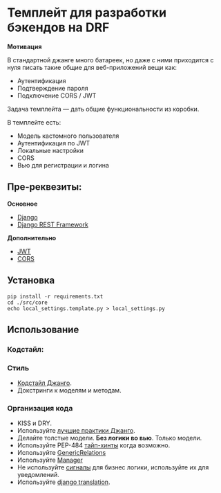 # Темплейт для разработки бэкендов на DRF

**Мотивация**

В стандартной джанге много батареек, но даже с ними приходится с нуля писать такие общие для веб-приложений вещи как:
* Аутентификация
* Подтверждение пароля
* Подключение CORS / JWT

Задача темплейта — дать общие функциональности из коробки.

В темплейте есть:
- Модель кастомного пользователя
- Аутентификация по JWT
- Локальные настройки
- CORS
- Вью для регистрации и логина

## Пре-реквезиты:

**Основное**
- [Django](https://www.djangoproject.com/)
- [Django REST Framework](https://www.django-rest-framework.org/)

**Дополнительно**
- [JWT](https://jwt.io/)
- [CORS](https://developer.mozilla.org/en-US/docs/Web/HTTP/CORS)

## Установка


``` (bash)
pip install -r requirements.txt
cd ./src/core
echo local_settings.template.py > local_settings.py
```

## Использование

### Кодстайл: 
[//]: # (Taken from https://github.com/f213/education-backend)

### Стиль

* [Кодстайл Джанго](https://docs.djangoproject.com/en/dev/internals/contributing/writing-code/coding-style/#model-style).
* Докстринги к моделям и методам.

### Организация кода

* KISS и DRY.
* Используйте [лучшие практики Джанго](http://django-best-practices.readthedocs.io/en/latest/index.html).
* Делайте толстые модели. **Без логики во вью**. Только модели.
* Используйте PEP-484 [тайп-хинты](https://www.python.org/dev/peps/pep-0484/) когда возможно.
* Используйте [GenericRelations](https://docs.djangoproject.com/en/1.10/ref/contrib/contenttypes/)
* Используйте [Manager](https://docs.djangoproject.com/en/1.10/topics/db/managers/)
* Не используйте [сигналы](https://docs.djangoproject.com/en/1.10/topics/signals/) для бизнес логики, используйте их для уведомлений.
* Используйте [django translation](https://docs.djangoproject.com/en/1.10/topics/i18n/translation/).